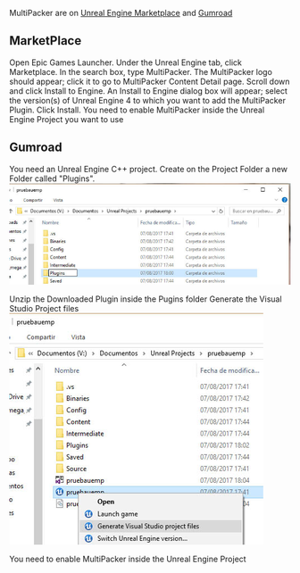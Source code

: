 MultiPacker are on [Unreal Engine Marketplace](https://www.unrealengine.com/marketplace/multipacker-texture-and-material-packer?sessionInvalidated=true) and [Gumroad](https://gumroad.com/products/cYyEo/edit)
## MarketPlace
Open Epic Games Launcher.
Under the Unreal Engine tab, click Marketplace. In the search box, type MultiPacker.
The MultiPacker logo should appear; click it to go to MultiPacker Content Detail page.
Scroll down and click Install to Engine.
An Install to Engine dialog box will appear; select the version(s) of Unreal Engine 4 to which you want to add the MultiPacker Plugin. Click Install.
You need to enable MultiPacker inside the Unreal Engine Project you want to use
## Gumroad
You need an Unreal Engine C++ project.
Create on the Project Folder a new Folder called "Plugins".
![Image](https://github.com/cheke/MultiPacker/blob/master/Doc/2-Plugin.jpg)

Unzip the Downloaded Plugin inside the Pugins folder
Generate the Visual Studio Project files
![Image](https://github.com/cheke/MultiPacker/blob/master/Doc/4_generate.jpg)

You need to enable MultiPacker inside the Unreal Engine Project
